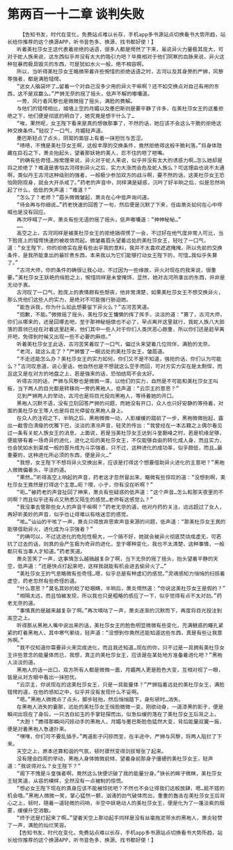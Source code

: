 # 第两百一十二章 谈判失败
        【告知书友，时代在变化，免费站点难以长存，手机app多书源站点切换看书大势所趋，站长给你推荐的这个换源APP，听书音色多、换源、找书都好使！】
       听着美杜莎女王这代表着拒绝的话语，很多人都是愕然了下来，虽说异火力量极其庞大，可对于蛇人族来说，这东西似乎并没有太大的吸引力吧？毕竟相对于他们阴寒的血脉来说，异火这种狂暴而极具毁灭的东西，可是犹如水火一般，绝不相容啊。
       所以，当听得美杜莎女王略微带着许些惋惜的拒绝话语之时，古河以及其身旁的严狮，风黎等强者，都是满脸错愕。
       “这女人脑袋坏了…留着一个对自己没多少用的异火干嘛啊？还不如交换点对自己有用的东西，这不是双赢么。”严狮无奈的摇了摇头，低声不解的嘟囔道。
       一旁，风行者风黎也是微微摇了摇头，满脸的费解。
       与他们的错愕相比，城墙上空的月媚以及墨巴斯则是要平静了许多，在美杜莎女王的这番拒绝之下，他们便是彻底的明白了，她究竟是想干什么了…
       “唉，果然呢，女王陛下看来是真的想做那事了，不然的话，她应该不会这么干脆的拒绝这种交换条件。”轻叹了一口气，月媚轻声道。
       墨巴斯轻点了点头，阴鹫的面容上有着一抹担忧与苦涩。
       “啧啧，不愧是美杜莎女王啊，这般丰厚的交换条件，竟然拒绝得这般干脆利落。”将身体隐藏在巨石之下，萧炎抬起头，望着那妖艳的美人，忍不住的咂了咂嘴。
       “的确有些奇怪…按常理来说，异火对于蛇人来说，似乎并没有太大的诱惑力啊…怎么她却是将之拒绝了？难道是害怕古河得到异火之后，实力大涨而会危及蛇人族么？可这理由也说不太通啊，类似丹王古河这种级别的强者，一般极少参加双方的战斗啊，要不然的话，这美杜莎女王恐怕刚刚现身，就会大开杀戒了。”药老的声音中，同样满是疑惑，沉吟了好半晌之后，似是忽然响起了什么，低低的失声道：“难道？”
       “怎么了？老师？”眉头微微皱起，萧炎在心中低声询问道。
       “待会再与你细说…”药老快速的回答了一句，然后便是沉默了下来，任由萧炎如何在心中呼喊也是没有回应。
       再次呼喊了一声，萧炎有些无语的摇了摇头，低声嘟囔道：“神神秘秘…”
       ……
       高空之上，古河同样是被美杜莎女王的拒绝搞得愣了一会，不过好在他气度非常人可比，当下脸庞上的错愕快速的被收敛而起，微皱着眉头望着远处的美杜莎女王，轻吐了一口气，道：“女王陛下，你的拒绝实在是有些出乎我的意料，我并不太喜欢遮遮掩掩，所以先前的交换条件，是我所能拿出的最珍贵东西，本来我以为它们能够打动女王陛下的，可惜…我似乎失算了。”
       “古河大师，你的条件的确很让我心动，不过因为一些缘故，异火对现在的我来说，很重要。”美杜莎女王妖艳的俏脸之上，惋惜同样是未曾掩饰，显然，她对古河所拿出的东西，并非是无动于衷。
       古河叹了一口气，脸庞上的表情颇有些颓丧，他非常清楚，如果美杜莎女王不想交换异火，那么凭他们这些人的实力，是绝对不可能强行胁迫她。
       “能告诉我，你为什么如此想要留下异火么？”古河苦笑道。
       “抱歉，不能。”微微摇了摇头，美杜莎女王慵懒的挥了挥手，淡淡的道：“算了，古河大师，你们从哪来的，还是回哪去吧，至于那神秘赔偿也不必了，早点离开这里就行，我蛇人族八大部落的首领已经在对着这里赶来，他们其中一些人对于你们人类厌恶心颇重，所以你们还是趁早离开吧，免得到时候又出现一些不必要的麻烦。”
       听着美杜莎女王此话，古河苦笑着叹了一口气，偏过头来望着几位同伴，满脸的无奈。
       “老河，就这么走了？”严狮瞥了一眼远处的美杜莎女王，皱眉道。
       “不走还能怎么办？美杜莎女王的实力如何，你们又不是不知道，强抢的话，你们认为可能么？”古河叹息道，说心里话，他自然也是不想就这么空手而回，可对方实力实在是太剽悍，而且这又是在对方的地盘之上，若是强来的话，恐怕结局不会太好。
       听得古河的话，严狮与风黎也是微微一滞，以他们的实力，自然是不可能和美杜莎女王叫板，当下两人的目光都是转移向一旁的黑袍人，低声道：“云宗主的意思？”
       见到严狮两人的举动，古河也是将目光投向黑袍人，等待着她的开口。
       黑袍人沉默不语，没有立刻回答严狮的问题，而她没有开口，众人也只好安静的等待着，对面的美杜莎女王等人也是将目光停留在黑袍人身上。
       在众人的注视之下，半晌之后，黑袍微微一动，人影缓缓的踏前了一步，黑袍微微抬起，露出一截雪白清瘦的优雅下巴，淡淡的清冷声音，轻灵的传出：“我曾经在一本古籍之上偶尔看见过一条有关蛇人族女王的消息，上面说，若是当美杜莎女王达到斗皇巅峰之时，若是机缘足够，便能够有着一场奇异的进化，进化之后的美杜莎女王，不仅能够自由的转化成人身，而且实力，也会犹如水到渠成一般的晋升成为斗宗强者，只不过，这种进化的成功率，似乎颇低，而且…最重要的，这种进化所必须的东西，便是异火…”
       “我想，女王陛下不想将异火交换出来，应该是打得这个想要借助异火进化的主意吧？”黑袍人微微偏着头，平淡的道。
       “果然…”听得高空上响起的声音，药老这才忽然冒出来，略微有些惊叹的道：“没想到啊，美杜莎女王竟然是打得这个主意…呃？喂，小子，你有没在听啊？”
       “呃…”被药老的声音扯回了神来，萧炎有些疑惑的低声道：“这个声音…怎么和那天夜里的不同啊？而且似乎还有点又熟悉又陌生的感觉…老师有这感觉么？”
       “我没事去管那些女人的声音干嘛啊？”药老无奈的道，他对丹药的关注，远远超过了女人，再好听美妙的声音，似乎也让得难以有啥迷恋的感觉。
       “咳…”讪讪的干咳了一声，萧炎只得放弃思索声音来源的问题，低声道：“那美杜莎女王真的能够借助异火，进化成为斗宗强者？”
       “的确可以，不过这进化的危险性极大，一个搞不好，她就会被异火彻底焚烧成虚无，可若抗了过去的话，则真的会产生极为奇异的进化，至于哪种变化，我也不太清楚，这种事情，一般都只有当事人才知道。”药老笑道。
       萧炎苦笑了一声，这事情怎么越搞越复杂了啊，当下无奈的摇了摇头，抬头望着平静的天空，低声道：“还是快点打起来吧，这样我就能有机会进去偷异火了…”
       “美杜莎女王的气息略微有些奇怪…嗯，似乎总是有种虚幻的感觉。”灵魂感知力悄悄的扫掠着虚空，药老忽然有些奇怪的道。
       “什么意思？”莫名其妙的眨了眨眼睛，半晌后，萧炎愕然道：“你说这美杜莎女王是假的？”
       “相隔太远，而且怕被发现，所以我也只是粗略的感应了一下，似乎觉得有点不太对劲。”药老无奈的道。
       “事情真的是越来越复杂了啊。”再次嘀咕了一声，萧炎逐渐的沉默而下，再度将目光投注到高空之上。
       听得那从黑袍人嘴中说出来的话，美杜莎女王的脸色明显微微有些变化，充满魅惑的瞳孔紧紧的盯着黑袍人，其中寒气萦绕，轻声道：“没想到你竟然还能知道这些东西，真是有些让我意外啊。”
       “我不仅知道你需要异火来完成进化，而且我还知道…现在的你，只不过是一具拥有美杜莎女王许些意念的能量体而已，我想，真正的美杜莎女王，应该是在某处地方准备着进化吧？”黑袍人淡淡的道。
       黑袍人的话一出口，双方所有人都是微微一震，月媚两人更是脸色大变，互相对视了一眼，皆是从对方眼中看出一抹担忧。
       “云宗主，你说现在的这美杜莎女王，只是一具能量体？”严狮指着远处的美杜莎女王，满脸错愕的道，在他的感知之中，似乎并没有发现什么不妥啊。
       “嗯。”黑袍人微微点了点头，脚步轻抬，然后悄悄踏下，身形顿时…消失。
       在黑袍人消失的霎那，远处的美杜莎女王俏脸微微一变，刚欲动身，一道漆黑的影子，便是瞬间出现在了身后，一只洁白如玉的手掌轻探而出，似急似缓的落在了美杜莎女王后背之上。
       “大胆！”瞧得那瞬间闪掠动手的黑袍人，月媚与墨巴斯脸色猛然大变，背后能量双翼一振，便是对着黑袍人急速扑来。
       “嘿嘿，你们可不要乱插手。”两道影子闪掠而至，在半途中，严狮与风黎，将两人阻拦了下来。
       天空之上，原本还算和谐的气氛，顿时骤然变得剑拔弩张了起来。
       没有理会四周的举动，黑袍人身体微微前倾，望着身前那身子僵硬的美杜莎女王，轻声道：“我说得对么？女王陛下？”
       “阁下不愧是斗皇强者啊，竟然这么快便识破了我的能量分身。”狭长的眸子微眯，美杜莎女王轻笑道，从容的模样，全然没有一点被制的惊慌。
       “想必女王陛下现在的真身应该不能被惊扰吧？不然也不会让得我们这般放肆，嗯…挺不错的机会哦。”黑袍人微微一笑，掌心猛然一颤，汹涌的劲气破体而出，重重的轰击在美杜莎女王后背心之上，顿时，随着一道轻微的闷响，半空中妖艳动人的美杜莎女王，便是化为了一蓬淡紫的烟雾，缓缓升空消散。
       “终于还是打起来了啊…”望着天空上那动起手同样是没有丝毫拖泥带水的黑袍人，萧炎轻赞了一声，满脸的灿烂笑容。
       【告知书友，时代在变化，免费站点难以长存，手机app多书源站点切换看书大势所趋，站长给你推荐的这个换源APP，听书音色多、换源、找书都好使！】